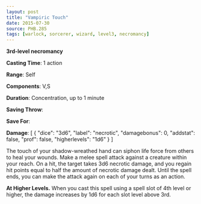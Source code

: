 ```yaml
---
layout: post
title: "Vampiric Touch"
date: 2015-07-30
source: PHB.285
tags: [warlock, sorcerer, wizard, level3, necromancy]
---
```


**3rd-level necromancy**

**Casting Time**: 1 action

**Range**: Self

**Components**: V,S

**Duration**: Concentration, up to 1 minute

**Saving Throw**:

**Save For**:

**Damage**: [ { "dice": "3d6", "label": "necrotic", "damagebonus": 0, "addstat": false, "prof": false, "higherlevels": "1d6" } ]

The touch of your shadow-wreathed hand can siphon life force from others to heal your wounds. Make a melee spell attack against a creature within your reach. On a hit, the target takes 3d6 necrotic damage, and you regain hit points equal to half the amount of necrotic damage dealt. Until the spell ends, you can make the attack again on each of your turns as an action. 

**At Higher Levels.** When you cast this spell using a spell slot of 4th level or higher, the damage increases by 1d6 for each slot level above 3rd.

